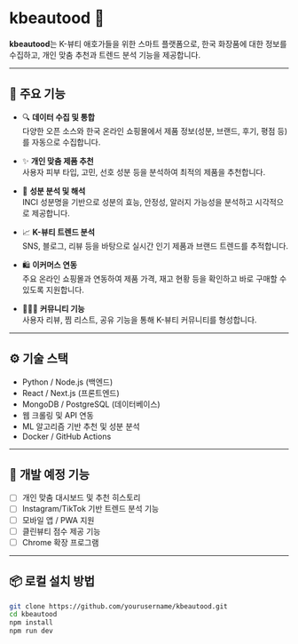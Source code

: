 # kbeautood 🌸

**kbeautood**는 K-뷰티 애호가들을 위한 스마트 플랫폼으로, 한국 화장품에 대한 정보를 수집하고, 개인 맞춤 추천과 트렌드 분석 기능을 제공합니다.

---

## 🧠 주요 기능

- 🔍 **데이터 수집 및 통합**  
  다양한 오픈 소스와 한국 온라인 쇼핑몰에서 제품 정보(성분, 브랜드, 후기, 평점 등)를 자동으로 수집합니다.

- ✨ **개인 맞춤 제품 추천**  
  사용자 피부 타입, 고민, 선호 성분 등을 분석하여 최적의 제품을 추천합니다.

- 🧪 **성분 분석 및 해석**  
  INCI 성분명을 기반으로 성분의 효능, 안정성, 알러지 가능성을 분석하고 시각적으로 제공합니다.

- 📈 **K-뷰티 트렌드 분석**  
  SNS, 블로그, 리뷰 등을 바탕으로 실시간 인기 제품과 브랜드 트렌드를 추적합니다.

- 🛍️ **이커머스 연동**  
  주요 온라인 쇼핑몰과 연동하여 제품 가격, 재고 현황 등을 확인하고 바로 구매할 수 있도록 지원합니다.

- 🧑‍🤝‍🧑 **커뮤니티 기능**  
  사용자 리뷰, 찜 리스트, 공유 기능을 통해 K-뷰티 커뮤니티를 형성합니다.

---

## ⚙️ 기술 스택

- Python / Node.js (백엔드)
- React / Next.js (프론트엔드)
- MongoDB / PostgreSQL (데이터베이스)
- 웹 크롤링 및 API 연동
- ML 알고리즘 기반 추천 및 성분 분석
- Docker / GitHub Actions

---

## 🚧 개발 예정 기능

- [ ] 개인 맞춤 대시보드 및 추천 히스토리  
- [ ] Instagram/TikTok 기반 트렌드 분석 기능  
- [ ] 모바일 앱 / PWA 지원  
- [ ] 클린뷰티 점수 제공 기능  
- [ ] Chrome 확장 프로그램

---

## 📦 로컬 설치 방법

```bash
git clone https://github.com/yourusername/kbeautood.git
cd kbeautood
npm install
npm run dev
